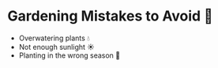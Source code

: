 # Gardening Mistakes to Avoid 🌱  
- Overwatering plants 💧  
- Not enough sunlight ☀️  
- Planting in the wrong season 🍂  
